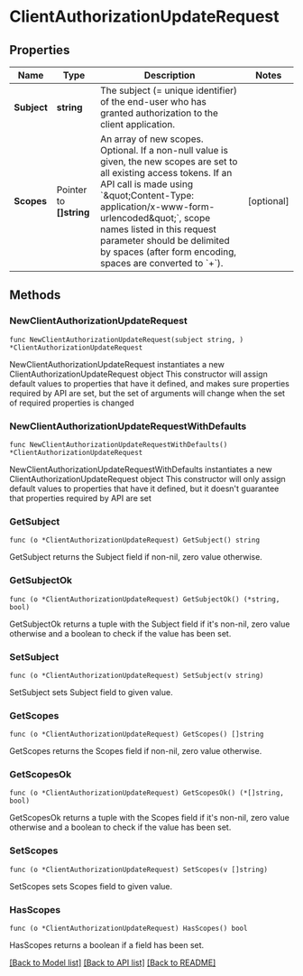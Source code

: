 # ClientAuthorizationUpdateRequest

## Properties

Name | Type | Description | Notes
------------ | ------------- | ------------- | -------------
**Subject** | **string** | The subject (&#x3D; unique identifier) of the end-user who has granted authorization to the client application.  | 
**Scopes** | Pointer to **[]string** | An array of new scopes. Optional. If a non-null value is given, the new scopes are set to all existing access tokens. If an API call is made using &#x60;\&quot;Content-Type: application/x-www-form-urlencoded\&quot;&#x60;, scope names listed in this request parameter should be delimited by spaces (after form encoding, spaces are converted to &#x60;+&#x60;). | [optional] 

## Methods

### NewClientAuthorizationUpdateRequest

`func NewClientAuthorizationUpdateRequest(subject string, ) *ClientAuthorizationUpdateRequest`

NewClientAuthorizationUpdateRequest instantiates a new ClientAuthorizationUpdateRequest object
This constructor will assign default values to properties that have it defined,
and makes sure properties required by API are set, but the set of arguments
will change when the set of required properties is changed

### NewClientAuthorizationUpdateRequestWithDefaults

`func NewClientAuthorizationUpdateRequestWithDefaults() *ClientAuthorizationUpdateRequest`

NewClientAuthorizationUpdateRequestWithDefaults instantiates a new ClientAuthorizationUpdateRequest object
This constructor will only assign default values to properties that have it defined,
but it doesn't guarantee that properties required by API are set

### GetSubject

`func (o *ClientAuthorizationUpdateRequest) GetSubject() string`

GetSubject returns the Subject field if non-nil, zero value otherwise.

### GetSubjectOk

`func (o *ClientAuthorizationUpdateRequest) GetSubjectOk() (*string, bool)`

GetSubjectOk returns a tuple with the Subject field if it's non-nil, zero value otherwise
and a boolean to check if the value has been set.

### SetSubject

`func (o *ClientAuthorizationUpdateRequest) SetSubject(v string)`

SetSubject sets Subject field to given value.


### GetScopes

`func (o *ClientAuthorizationUpdateRequest) GetScopes() []string`

GetScopes returns the Scopes field if non-nil, zero value otherwise.

### GetScopesOk

`func (o *ClientAuthorizationUpdateRequest) GetScopesOk() (*[]string, bool)`

GetScopesOk returns a tuple with the Scopes field if it's non-nil, zero value otherwise
and a boolean to check if the value has been set.

### SetScopes

`func (o *ClientAuthorizationUpdateRequest) SetScopes(v []string)`

SetScopes sets Scopes field to given value.

### HasScopes

`func (o *ClientAuthorizationUpdateRequest) HasScopes() bool`

HasScopes returns a boolean if a field has been set.


[[Back to Model list]](../README.md#documentation-for-models) [[Back to API list]](../README.md#documentation-for-api-endpoints) [[Back to README]](../README.md)


